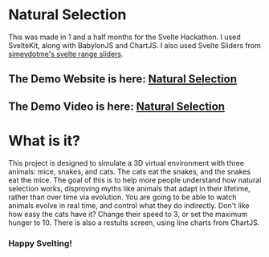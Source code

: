 # Natural Selection

This was made in 1 and a half months for the Svelte Hackathon. I used SvelteKit, along with BabylonJS and ChartJS. I also used Svelte Sliders from [simeydotme's svelte range sliders](https://github.com/simeydotme/svelte-range-slider-pips).

## The Demo Website is here: [Natural Selection](https://naturalselection.computerkidva.com/)
## The Demo Video is here: [Natural Selection](https://drive.google.com/file/d/1fkvNVGUmZPxEDvorXOkXhrt_CrJXHqSw/view?usp=sharing)

# What is it?
This project is designed to simulate a 3D virtual environment with three animals: mice, snakes, and cats. The cats eat the snakes, and the snakes eat the mice. The goal of this is to help more people understand how natural selection works, disproving myths like animals that adapt in their lifetime, rather than over time via evolution. You are going to be able to watch animals evolve in real time, and control what they do indirectly. Don't like how easy the cats have it? Change their speed to 3, or set the maximum hunger to 10. There is also a restults screen, using line charts from ChartJS.

### Happy Svelting!
